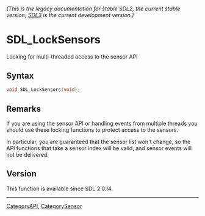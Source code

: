 ###### (This is the legacy documentation for stable SDL2, the current stable version; [SDL3](https://wiki.libsdl.org/SDL3/) is the current development version.)
# SDL_LockSensors

Locking for multi-threaded access to the sensor API 

## Syntax

```c
void SDL_LockSensors(void);

```

## Remarks

If you are using the sensor API or handling events from multiple threads
you should use these locking functions to protect access to the sensors.

In particular, you are guaranteed that the sensor list won't change, so the
API functions that take a sensor index will be valid, and sensor events
will not be delivered.

## Version

This function is available since SDL 2.0.14.

----
[CategoryAPI](CategoryAPI), [CategorySensor](CategorySensor)


